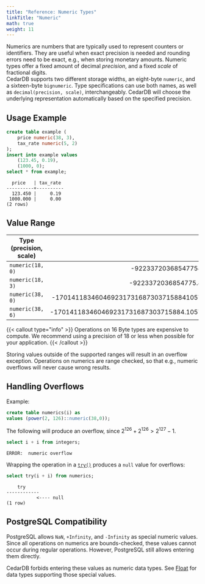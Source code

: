 ```yaml
---
title: "Reference: Numeric Types"
linkTitle: "Numeric"
math: true
weight: 11
---
```


Numerics are numbers that are typically used to represent counters or identifiers.
They are useful when exact precision is needed and rounding errors need to be exact, e.g., when storing monetary amounts.
Numeric types offer a fixed amount of decimal *precision*, and a fixed *scale* of fractional digits.  
CedarDB supports two different storage widths, an eight-byte `numeric`, and a sixteen-byte `bignumeric`.
Type specifications can use both names, as well as `decimal(precision, scale)`, interchangeably.
CedarDB will choose the underlying representation automatically based on the specified precision.

## Usage Example
```sql
create table example (
    price numeric(38, 3),
    tax_rate numeric(5, 2)
);
insert into example values
    (123.45, 0.19),
    (1000, 0);
select * from example;
```

```
  price   | tax_rate 
----------+----------
  123.450 |     0.19
 1000.000 |     0.00
(2 rows)
```

## Value Range

| Type (precision, scale) |                                       Min |                                      Max | Underlying |
|-------------------------|------------------------------------------:|-----------------------------------------:|-----------:|
| `numeric(18, 0)`        |                      -9223372036854775808 |                      9223372036854775807 |     8 Byte |
| `numeric(18, 3)`        |                     -9223372036854775.808 |                     9223372036854775.807 |     8 Byte |
| `numeric(38, 0)`        |  -170141183460469231731687303715884105728 |  170141183460469231731687303715884105727 |    16 Byte |
| `numeric(38, 6)`        | -170141183460469231731687303715884.105728 | 170141183460469231731687303715884.105727 |    16 Byte |

{{< callout type="info" >}}
Operations on 16&nbsp;Byte types are expensive to compute.
We recommend using a precision of 18 or less when possible for your application.
{{< /callout >}}


Storing values outside of the supported ranges will result in an overflow exception.
Operations on numerics are range checked, so that e.g., numeric overflows will never cause wrong results.


## Handling Overflows

Example:
```sql
create table numerics(i) as 
values (power(2, 126)::numeric(38,0));
```

The following will produce an overflow, since $2^{126} + 2^{126} > 2^{127}-1$.
```sql
select i + i from integers;
```
```
ERROR:  numeric overflow
```

Wrapping the operation in a [`try()`](/docs/references/sqlreference/expressions/try/) produces a `null` value for overflows:
```sql
select try(i + i) from numerics;
```
```
    try     
------------
           <---- null
(1 row)
```

## PostgreSQL Compatibility

PostgreSQL allows `NaN`, `+Infinity`, and `-Infinity` as special numeric values.
Since all operations on numerics are bounds-checked, these values cannot occur during regular operations.
However, PostgreSQL still allows entering them directly.

CedarDB forbids entering these values as numeric data types.
See [Float](/docs/references/datatypes/float) for data types supporting those special values. 
